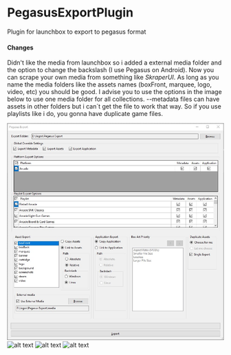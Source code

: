# PegasusExportPlugin
Plugin for launchbox to export to pegasus format
#### Changes
Didn't like the media from launchbox so i added a external media folder and the option to change the backslash (I use Pegasus on Android). Now you can scrape your own media from something like *SkraperUI*. As long as you name the media folders like the assets names (boxFront, marquee, logo, video, etc) you should be good. I advise you to use the options in the image below to use one media folder for all collections. --metadata files can have assets in other folders but i can´t get the file to work that way. So if you use playlists like i do, you gonna have duplicate game files.

![alt text](https://github.com/jonasjv/PegasusExportPlugin/blob/master/PegasusExportPlugin/img/img0.jpg)
![alt text](https://github.com/jonasjv/PegasusExportPlugin/blob/master/PegasusExportPlugin/img/img1.JPG)
![alt text](https://github.com/jonasjv/PegasusExportPlugin/blob/master/PegasusExportPlugin/img/img2.JPG)
![alt text](https://github.com/jonasjv/PegasusExportPlugin/blob/master/PegasusExportPlugin/img/img3.JPG)

